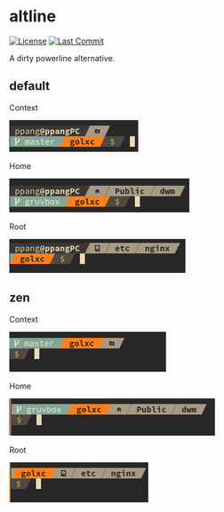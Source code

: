# altline

[![License](https://img.shields.io/github/license/pangteypiyush/altline.svg)](https://raw.githubusercontent.com/pangteypiyush/altline/master/LICENSE) [![Last Commit](https://img.shields.io/github/last-commit/pangteypiyush/altline.svg)](https://github.com/pangteypiyush/altline/commits)

A dirty powerline alternative.

## default

Context

![context](https://raw.githubusercontent.com/pangteypiyush/altline/screenshot/context-default-1.png)

Home

![home](https://raw.githubusercontent.com/pangteypiyush/altline/screenshot/home-default-1.png)

Root

![root](https://raw.githubusercontent.com/pangteypiyush/altline/screenshot/root-default-1.png)

## zen

Context

![context](https://raw.githubusercontent.com/pangteypiyush/altline/screenshot/context-1.png)

Home

![home](https://raw.githubusercontent.com/pangteypiyush/altline/screenshot/home-1.png)

Root

![root](https://raw.githubusercontent.com/pangteypiyush/altline/screenshot/root-1.png)

